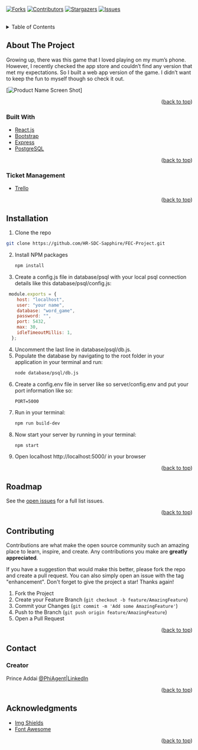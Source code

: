 <div id="top"></div>


[![Forks][forks-shield]][forks-url]
[![Contributors][contributors-shield]][contributors-url]
[![Stargazers][stars-shield]][stars-url]
[![Issues][issues-shield]][issues-url]


<!-- PROJECT LOGO -->
<br />

<!-- TABLE OF CONTENTS -->
<details>
  <summary>Table of Contents</summary>
  <ol>
    <li>
      <a href="#about-the-project">About The Project</a>
      <ul>
        <li><a href="#built-with">Built With</a></li>
        <li><a href="#Ticket Management">Ticket Management</a></li>
      </ul>
    </li>
    <li>
      <a href="#installation">Installation</a>
    </li>
    <li><a href="#roadmap">Roadmap</a></li>
    <li><a href="#contributing">Contributing</a></li>
    <li><a href="#contact">Contact</a></li>
    <li><a href="#acknowledgments">Acknowledgments</a></li>
  </ol>
</details>



<!-- ABOUT THE PROJECT -->
## About The Project
Growing up, there was this game that I loved playing on my mum’s phone. However, I recently checked the app store and couldn’t find any version that met my expectations. So I built a web app version of the game. I didn’t want to keep the fun to myself though so check it out.

[![Product Name Screen Shot][product-screenshot]]


<p align="right">(<a href="#top">back to top</a>)</p>

### Built With

* [React.js](https://reactjs.org/)
* [Bootstrap](https://getbootstrap.com/)
* [Express](https://expressjs.com/)
* [PostgreSQL](https://www.postgresql.org/)


<p align="right">(<a href="#top">back to top</a>)</p>

### Ticket Management

* [Trello](https://trello.com/b/4sj0buop/wordgame)

<p align="right">(<a href="#top">back to top</a>)</p>

<!-- INSTALLATION -->

## Installation

1. Clone the repo
<!-- update link here -->
   ```sh
   git clone https://github.com/HR-SDC-Sapphire/FEC-Project.git
   ```
2. Install NPM packages
   ```sh
   npm install
   ```
3. Create a config.js file in database/psql with your local psql connection details like this database/psql/config.js:
  ```js
   module.exports = {
      host: "localhost",
      user: "your name",
      database: "word_game",
      password: "",
      port: 5432,
      max: 30,
      idleTimeoutMillis: 1,
    };
   ```
4. Uncomment the last line in database/psql/db.js.
5. Populate the database by navigating to the root folder in your application in your terminal and run:
    ```sh
   node database/psql/db.js
    ```
6. Create a config.env file in server like so server/config.env and put your port information like so:
    ```
   PORT=5000
   ```
7. Run in your terminal:
    ```sh
   npm run build-dev
    ```
8. Now start your server by running in your terminal:
    ```sh
   npm start
    ```
9. Open localhost http://localhost:5000/ in your browser

<p align="right">(<a href="#top">back to top</a>)</p>


<!-- ROADMAP -->
## Roadmap

<!-- update link here -->
See the [open issues](https://github.com/Team-Spaghetti/FEC-Project/issues) for a full list issues.

<p align="right">(<a href="#top">back to top</a>)</p>



<!-- CONTRIBUTING -->
## Contributing

Contributions are what make the open source community such an amazing place to learn, inspire, and create. Any contributions you make are **greatly appreciated**.

If you have a suggestion that would make this better, please fork the repo and create a pull request. You can also simply open an issue with the tag "enhancement".
Don't forget to give the project a star! Thanks again!

1. Fork the Project
2. Create your Feature Branch (`git checkout -b feature/AmazingFeature`)
3. Commit your Changes (`git commit -m 'Add some AmazingFeature'`)
4. Push to the Branch (`git push origin feature/AmazingFeature`)
5. Open a Pull Request

<p align="right">(<a href="#top">back to top</a>)</p>




<!-- CONTACT -->
## Contact

### Creator

Prince Addai [@PhiAgent](https://github.com/PhiAgent)|[LinkedIn](https://www.linkedin.com/in/prince-gyekye-addai/)

<p align="right">(<a href="#top">back to top</a>)</p>



<!-- ACKNOWLEDGMENTS -->
## Acknowledgments

* [Img Shields](https://shields.io)
* [Font Awesome](https://fontawesome.com)

<p align="right">(<a href="#top">back to top</a>)</p>


<!-- update links here -->
<!-- MARKDOWN LINKS & IMAGES -->
<!-- https://www.markdownguide.org/basic-syntax/#reference-style-links -->
[contributors-shield]: https://img.shields.io/github/contributors/Team-Spaghetti/FEC-Project
[contributors-url]: https://github.com/Team-Spaghetti/FEC-Project/graphs/contributors
[forks-shield]: https://img.shields.io/github/forks/Team-Spaghetti/FEC-Project?style=social
[forks-url]: https://github.com/Team-Spaghetti/FEC-Project/network/members
[stars-shield]: https://img.shields.io/github/stars/Team-Spaghetti/FEC-Project?style=social
[stars-url]: https://github.com/Team-Spaghetti/FEC-Project/stargazers
[issues-shield]: https://img.shields.io/github/issues/Team-Spaghetti/FEC-Project
[issues-url]: https://github.com/Team-Spaghetti/FEC-Project/issues
[product-screenshot]: dist/9a43e89cd9c4625358c3cf07455d3da2.gif
